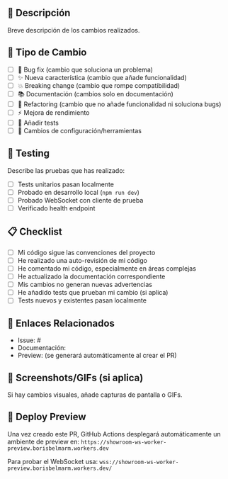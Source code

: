 ## 📝 Descripción

Breve descripción de los cambios realizados.

## 🎯 Tipo de Cambio

- [ ] 🐛 Bug fix (cambio que soluciona un problema)
- [ ] ✨ Nueva característica (cambio que añade funcionalidad)
- [ ] 💥 Breaking change (cambio que rompe compatibilidad)
- [ ] 📚 Documentación (cambios solo en documentación)
- [ ] 🎨 Refactoring (cambio que no añade funcionalidad ni soluciona bugs)
- [ ] ⚡ Mejora de rendimiento
- [ ] 🧪 Añadir tests
- [ ] 🔧 Cambios de configuración/herramientas

## 🧪 Testing

Describe las pruebas que has realizado:

- [ ] Tests unitarios pasan localmente
- [ ] Probado en desarrollo local (`npm run dev`)
- [ ] Probado WebSocket con cliente de prueba
- [ ] Verificado health endpoint

## 📋 Checklist

- [ ] Mi código sigue las convenciones del proyecto
- [ ] He realizado una auto-revisión de mi código
- [ ] He comentado mi código, especialmente en áreas complejas
- [ ] He actualizado la documentación correspondiente
- [ ] Mis cambios no generan nuevas advertencias
- [ ] He añadido tests que prueban mi cambio (si aplica)
- [ ] Tests nuevos y existentes pasan localmente

## 🔗 Enlaces Relacionados

- Issue: #
- Documentación: 
- Preview: (se generará automáticamente al crear el PR)

## 📱 Screenshots/GIFs (si aplica)

Si hay cambios visuales, añade capturas de pantalla o GIFs.

## 🚀 Deploy Preview

Una vez creado este PR, GitHub Actions desplegará automáticamente un ambiente de preview en:
`https://showroom-ws-worker-preview.borisbelmarm.workers.dev`

Para probar el WebSocket usa:
`wss://showroom-ws-worker-preview.borisbelmarm.workers.dev/`
